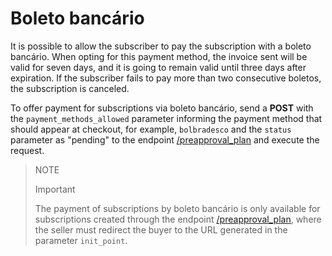 # Boleto bancário

It is possible to allow the subscriber to pay the subscription with a boleto bancário. When opting for this payment method, the invoice sent will be valid for seven days, and it is going to remain valid until three days after expiration. If the subscriber fails to pay more than two consecutive boletos, the subscription is canceled. 

To offer payment for subscriptions via boleto bancário, send a **POST** with the `payment_methods_allowed` parameter informing the payment method that should appear at checkout, for example, `bolbradesco` and the `status` parameter as "pending" to the endpoint [/preapproval_plan](/developers/en/reference/subscriptions/_preapproval_plan/post) and execute the request.

> NOTE
>
> Important
>
> The payment of subscriptions by boleto bancário is only available for subscriptions created through the endpoint [/preapproval_plan](/developers/en/reference/subscriptions/_preapproval_plan/post), where the seller must redirect the buyer to the URL generated in the parameter `init_point`.